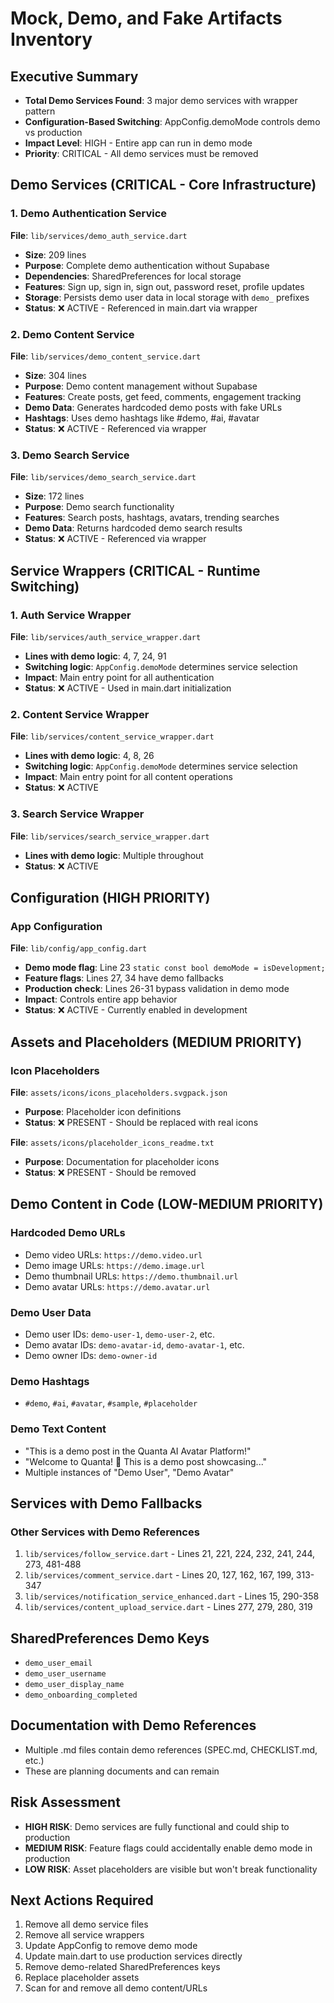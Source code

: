 # Mock, Demo, and Fake Artifacts Inventory

## Executive Summary
- **Total Demo Services Found**: 3 major demo services with wrapper pattern
- **Configuration-Based Switching**: AppConfig.demoMode controls demo vs production
- **Impact Level**: HIGH - Entire app can run in demo mode
- **Priority**: CRITICAL - All demo services must be removed

## Demo Services (CRITICAL - Core Infrastructure)

### 1. Demo Authentication Service
**File**: `lib/services/demo_auth_service.dart`
- **Size**: 209 lines
- **Purpose**: Complete demo authentication without Supabase
- **Dependencies**: SharedPreferences for local storage
- **Features**: Sign up, sign in, sign out, password reset, profile updates
- **Storage**: Persists demo user data in local storage with `demo_` prefixes
- **Status**: ❌ ACTIVE - Referenced in main.dart via wrapper

### 2. Demo Content Service  
**File**: `lib/services/demo_content_service.dart`
- **Size**: 304 lines
- **Purpose**: Demo content management without Supabase
- **Features**: Create posts, get feed, comments, engagement tracking
- **Demo Data**: Generates hardcoded demo posts with fake URLs
- **Hashtags**: Uses demo hashtags like #demo, #ai, #avatar
- **Status**: ❌ ACTIVE - Referenced via wrapper

### 3. Demo Search Service
**File**: `lib/services/demo_search_service.dart`
- **Size**: 172 lines
- **Purpose**: Demo search functionality
- **Features**: Search posts, hashtags, avatars, trending searches
- **Demo Data**: Returns hardcoded demo search results
- **Status**: ❌ ACTIVE - Referenced via wrapper

## Service Wrappers (CRITICAL - Runtime Switching)

### 1. Auth Service Wrapper
**File**: `lib/services/auth_service_wrapper.dart`
- **Lines with demo logic**: 4, 7, 24, 91
- **Switching logic**: `AppConfig.demoMode` determines service selection
- **Impact**: Main entry point for all authentication
- **Status**: ❌ ACTIVE - Used in main.dart initialization

### 2. Content Service Wrapper
**File**: `lib/services/content_service_wrapper.dart`
- **Lines with demo logic**: 4, 8, 26
- **Switching logic**: `AppConfig.demoMode` determines service selection
- **Impact**: Main entry point for all content operations
- **Status**: ❌ ACTIVE

### 3. Search Service Wrapper  
**File**: `lib/services/search_service_wrapper.dart`
- **Lines with demo logic**: Multiple throughout
- **Status**: ❌ ACTIVE

## Configuration (HIGH PRIORITY)

### App Configuration
**File**: `lib/config/app_config.dart`
- **Demo mode flag**: Line 23 `static const bool demoMode = isDevelopment;`
- **Feature flags**: Lines 27, 34 have demo fallbacks
- **Production check**: Lines 26-31 bypass validation in demo mode
- **Impact**: Controls entire app behavior
- **Status**: ❌ ACTIVE - Currently enabled in development

## Assets and Placeholders (MEDIUM PRIORITY)

### Icon Placeholders
**File**: `assets/icons/icons_placeholders.svgpack.json`
- **Purpose**: Placeholder icon definitions
- **Status**: ❌ PRESENT - Should be replaced with real icons

**File**: `assets/icons/placeholder_icons_readme.txt`  
- **Purpose**: Documentation for placeholder icons
- **Status**: ❌ PRESENT - Should be removed

## Demo Content in Code (LOW-MEDIUM PRIORITY)

### Hardcoded Demo URLs
- Demo video URLs: `https://demo.video.url`
- Demo image URLs: `https://demo.image.url`  
- Demo thumbnail URLs: `https://demo.thumbnail.url`
- Demo avatar URLs: `https://demo.avatar.url`

### Demo User Data
- Demo user IDs: `demo-user-1`, `demo-user-2`, etc.
- Demo avatar IDs: `demo-avatar-id`, `demo-avatar-1`, etc.  
- Demo owner IDs: `demo-owner-id`

### Demo Hashtags
- `#demo`, `#ai`, `#avatar`, `#sample`, `#placeholder`

### Demo Text Content
- "This is a demo post in the Quanta AI Avatar Platform!"
- "Welcome to Quanta! 🚀 This is a demo post showcasing..."
- Multiple instances of "Demo User", "Demo Avatar"

## Services with Demo Fallbacks

### Other Services with Demo References
1. `lib/services/follow_service.dart` - Lines 21, 221, 224, 232, 241, 244, 273, 481-488
2. `lib/services/comment_service.dart` - Lines 20, 127, 162, 167, 199, 313-347
3. `lib/services/notification_service_enhanced.dart` - Lines 15, 290-358
4. `lib/services/content_upload_service.dart` - Lines 277, 279, 280, 319

## SharedPreferences Demo Keys
- `demo_user_email`
- `demo_user_username` 
- `demo_user_display_name`
- `demo_onboarding_completed`

## Documentation with Demo References
- Multiple .md files contain demo references (SPEC.md, CHECKLIST.md, etc.)
- These are planning documents and can remain

## Risk Assessment
- **HIGH RISK**: Demo services are fully functional and could ship to production
- **MEDIUM RISK**: Feature flags could accidentally enable demo mode in production
- **LOW RISK**: Asset placeholders are visible but won't break functionality

## Next Actions Required
1. Remove all demo service files
2. Remove all service wrappers  
3. Update AppConfig to remove demo mode
4. Update main.dart to use production services directly
5. Remove demo-related SharedPreferences keys
6. Replace placeholder assets
7. Scan for and remove all demo content/URLs
